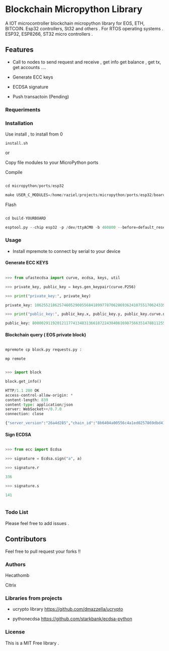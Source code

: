 # Blockchain Micropython Library

A IOT microcontroller blockchain micropython library for EOS, ETH, BITCOIN. Esp32 controllers, St32 and others . For RTOS operating systems . ESP32, ESP8266, ST32 micro controllers .


## Features

- Call to nodes to send request and receive , get info get balance , get tx, get accounts ....

- Generate ECC keys

- ECDSA signature

- Push transactoin (Pending)


### Requeriments


### Installation

Use install , to install from 0

`install.sh`

or 

Copy file modules to your MicroPython ports

Compile



```python

cd micropython/ports/esp32

make USER_C_MODULES=/home/raziel/projects/micropython/ports/esp32/boards/GENERIC/ucrypto/micropython.cmake BOARD=CHANGE_YOUR_BOARD  


```


Flash


```python

cd build-YOURBOARD

esptool.py --chip esp32 -p /dev/ttyACM0 -b 460800 --before=default_reset --after=hard_reset write_flash --flash_mode dio --flash_freq 40m --flash_size 4MB 0x1000 bootloader/bootloader.bin 0x10000 micropython.bin 0x8000 partition_table/partition-table.bin


```

### Usage


* Install mpremote to connect by serial to your device

#### Generate ECC KEYS




```python

>>> from ufastecdsa import curve, ecdsa, keys, util

>>> private_key, public_key = keys.gen_keypair(curve.P256)

>>> print("private_key:", private_key)

private_key: 106255218625746052900556841899778706286936241075517062433512998688660573842589

>>> print("public_key:", public_key.x, public_key.y, public_key.curve.name)

public_key: 8000029119201211774134831366187224384061690756635147881125528483329207105756 70467873900675576870878719948168634321605363863909963611231196840665792059906 P256


```


#### Blockchain query ( EOS private block)

```python

mpremote cp block.py requests.py :

mp remote


>>> import block

block.get_info()

HTTP/1.1 200 OK
access-control-allow-origin: *
content-length: 839
content-type: application/json
server: WebSocket++/0.7.0
connection: close

{"server_version":"26a4d285","chain_id":"8b6404a00556c4a1ed0257869dbd41c9ba23349590f39eb90fec0eb9382469dd","head_block_num":2016452,"last_irreversible_block_num":2016451,"last_irreversible_block_id":"001ec4c37801042fdfa0e9cb9273a581b2d166348eb33e3413c5aa7bbef27f64","head_block_id":"001ec4c41773e88922737d74b2438ca542d4bb78aa89a19092dac619589e1472","head_block_time":"2022-12-31T16:42:35.000","head_block_producer":"eosio","virtual_block_cpu_limit":100000000,"virtual_block_net_limit":1048576000,"block_cpu_limit":99900,"block_net_limit":1048576,"server_version_string":"v2.1.0","fork_db_head_block_num":2016452,"fork_db_head_block_id":"001ec4c41773e88922737d74b2438ca542d4bb78aa89a19092dac619589e1472","server_full_version_string":"v2.1.0-26a4d285d0be1052d962149e431eb81500782991","last_irreversible_block_time":"2022-12-31T16:42:34.500"}


```



#### Sign ECDSA 

```python

>>> from ecc import Ecdsa

>>> signature = Ecdsa.sign("a", a)

>>> signature.r

336

>>> signature.s

141



```

### Todo List

Please feel free to add issues .

## Contributors

Feel free to pull request your forks !!

### Authors

Hecathomb

Citrix

### Libraries from projects 

* ucrypto library https://github.com/dmazzella/ucrypto

* pythonecdsa https://github.com/starkbank/ecdsa-python


### License 

This is a MIT Free library .

